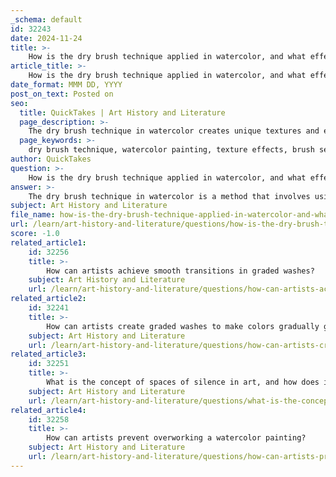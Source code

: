 ```yaml
---
_schema: default
id: 32243
date: 2024-11-24
title: >-
    How is the dry brush technique applied in watercolor, and what effects does it create?
article_title: >-
    How is the dry brush technique applied in watercolor, and what effects does it create?
date_format: MMM DD, YYYY
post_on_text: Posted on
seo:
  title: QuickTakes | Art History and Literature
  page_description: >-
    The dry brush technique in watercolor creates unique textures and effects by dragging a damp brush across dry paper, enhancing contrast and depth in artwork.
  page_keywords: >-
    dry brush technique, watercolor painting, texture effects, brush selection, painting depth, contrast in art, visual illusion, minimal paint usage, artistic technique
author: QuickTakes
question: >-
    How is the dry brush technique applied in watercolor, and what effects does it create?
answer: >-
    The dry brush technique in watercolor is a method that involves using a damp, well-blotted brush to create broken, streaky textures on a dry paper surface. This technique is characterized by dragging the brush across the rough texture of the paper, which allows the pigment to adhere to the raised areas while leaving the lower valleys untouched. As a result, the dry brush technique produces a unique visual effect that can add depth and interest to a painting.\n\n### Application of the Dry Brush Technique\n\n1. **Preparation**: Ensure that your watercolor paper is completely dry. If the paper has a damp sheen, the technique will not work effectively, as the color will flood into the wet areas, creating a soft wash instead of the desired dry texture.\n\n2. **Brush Selection**: While various brushes can be used, a fan brush is particularly effective for creating textures like weathered wood. Hold the brush at a low angle so that the sides of the bristles touch the paper, allowing for a more controlled application.\n\n3. **Technique**: Lightly drag the brush across the paper, using minimal paint. The goal is to create a broken effect where the pigment is deposited on the raised parts of the paper, leaving gaps of unpainted white paper that optically create an illusion of light tints.\n\n### Effects Created by the Dry Brush Technique\n\n- **Texture**: The primary effect of the dry brush technique is the creation of varied textures. This can be particularly useful for depicting natural elements like wood grain, grass, or rocky surfaces.\n\n- **Contrast and Depth**: By leaving areas of white paper exposed, the technique enhances contrast and can give the illusion of depth in a painting.\n\n- **Opacity and Hard Edges**: The dry brush technique allows for more opacity and harder edges compared to traditional watercolor washes, making it suitable for areas where more definition is required.\n\n- **Minimal Paint Wastage**: This method is efficient in terms of paint usage, as it requires only a small amount of pigment to achieve the desired effect.\n\n### Considerations\n\nWhile the dry brush technique can produce fantastic textures, it can also lead to artworks that appear dry, which may not align with the fluidity typically associated with watercolor. Therefore, it is essential to balance the use of this technique with other watercolor methods to maintain the characteristic qualities of the medium.\n\nIn summary, the dry brush technique is a versatile and effective method in watercolor painting that allows artists to create unique textures and effects, enhancing the overall visual impact of their work.
subject: Art History and Literature
file_name: how-is-the-dry-brush-technique-applied-in-watercolor-and-what-effects-does-it-create.md
url: /learn/art-history-and-literature/questions/how-is-the-dry-brush-technique-applied-in-watercolor-and-what-effects-does-it-create
score: -1.0
related_article1:
    id: 32256
    title: >-
        How can artists achieve smooth transitions in graded washes?
    subject: Art History and Literature
    url: /learn/art-history-and-literature/questions/how-can-artists-achieve-smooth-transitions-in-graded-washes
related_article2:
    id: 32241
    title: >-
        How can artists create graded washes to make colors gradually get lighter?
    subject: Art History and Literature
    url: /learn/art-history-and-literature/questions/how-can-artists-create-graded-washes-to-make-colors-gradually-get-lighter
related_article3:
    id: 32251
    title: >-
        What is the concept of spaces of silence in art, and how does it apply to watercolor?
    subject: Art History and Literature
    url: /learn/art-history-and-literature/questions/what-is-the-concept-of-spaces-of-silence-in-art-and-how-does-it-apply-to-watercolor
related_article4:
    id: 32258
    title: >-
        How can artists prevent overworking a watercolor painting?
    subject: Art History and Literature
    url: /learn/art-history-and-literature/questions/how-can-artists-prevent-overworking-a-watercolor-painting
---
```


&nbsp;